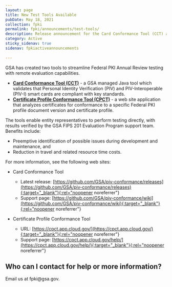 ```yaml
---
layout: page
title: New Test Tools Available
pubDate: May 18, 2021
collection: fpki
permalink: fpki/announcements/test-tools/
description: Release announcement for the Card Conformance Tool (CCT) and Certificate Profile Conformance Tool (CPCT).
category: Active
sticky_sidenav: true
sidenav: fpkiactiveannouncements
      
---
```


GSA has created two tools to streamline Federal PKI Annual Review testing with remote evaluation capabilities.

-	[**Card Conformance Tool (CCT)**](../../tools/cct/) - a GSA managed Java tool which validates that Personal Identity Verification (PIV) and PIV-Interoperable (PIV-I) smart cards are compliant with key standards.
-	[**Certificate Profile Conformance Tool (CPCT)**](../../tools/cpct/) - a web site application that analyzes certificates for conformance to a specific Federal PKI profile document version and certificate profile.
  
The tools enable entity representatives to perform testing directly, with results verified by the GSA FIPS 201 Evaluation Program support team. Benefits include:
-	Preemptive identification of possible issues during development and maintenance, and 
-	Reduction in travel and related resource time costs.

For more information, see the following web sites:
-	Card Conformance Tool 
     - Latest release: [https://github.com/GSA/piv-conformance/releases](https://github.com/GSA/piv-conformance/releases){:target="_blank"}{:rel="noopener noreferrer"} 
     - Support page: [https://github.com/GSA/piv-conformance/wiki](https://github.com/GSA/piv-conformance/wiki){:target="_blank"}{:rel="noopener noreferrer"} 

- Certificate Profile Conformance Tool 
     - URL: [https://cpct.app.cloud.gov/](https://cpct.app.cloud.gov/){:target="_blank"}{:rel="noopener noreferrer"} 
     - Support page: [https://cpct.app.cloud.gov/help/](https://cpct.app.cloud.gov/help/){:target="_blank"}{:rel="noopener noreferrer"}  

## Who can I contact for help or more information?
Email us at <span>fpki</span><span>@</span><span>gsa</span><span>.</span><span>gov</span>.
